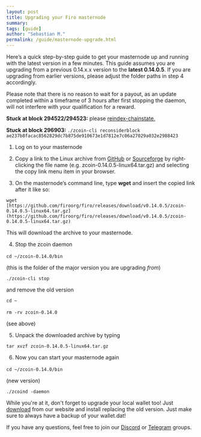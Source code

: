 ```yaml
---
layout: post
title: Upgrading your Firo masternode
summary: 
tags: [guide]
author: "Sebastian M."
permalink: /guide/masternode-upgrade.html
---
```

Here’s a quick step-by-step guide to get your masternode up and running with the latest version in a few minutes. This guide assumes you are upgrading from a previous 0.14.x.x version to the **latest 0.14.0.5**. If you are upgrading from earlier versions, please adjust the folder paths in step 4 accordingly. 

Please note that there is no reason to wait for a payout, as an update completed within a timeframe of 3 hours after first stopping the daemon, will not interfere with your qualification for a reward. 

**Stuck at block 294522/294523:** please [reindex-chainstate.](https://zcoin.io/reindex-zcoin-wallet/)

**Stuck at block 296903:** `./zcoin-cli reconsiderblock ae237b8facac8562829dc7b875de910673e1d7812e7c06a27029a032e2988423`

1.  Log on to your masternode

2.  Copy a link to the Linux archive from [GitHub](https://github.com/firoorg/firo/releases/latest) or [Sourceforge](https://sourceforge.net/projects/zcoin/files/) by right-clicking the file name (e.g. zcoin-0.14.0.5-linux64.tar.gz) and selecting the copy link menu item in your browser.

3.  On the masternode’s command line, type **wget** and insert the copied link after it like so: 

`wget [https://github.com/firoorg/firo/releases/download/v0.14.0.5/zcoin-0.14.0.5-linux64.tar.gz](https://github.com/firoorg/firo/releases/download/v0.14.0.5/zcoin-0.14.0.5-linux64.tar.gz)` 

This will download the archive to your masternode.

4.  Stop the zcoin daemon 

`cd ~/zcoin-0.14.0/bin` 

(this is the folder of the major version you are upgrading _from_) 

`./zcoin-cli stop` 

and remove the old version 

`cd ~` 

`rm -rv zcoin-0.14.0` 

(see above)

5.  Unpack the downloaded archive by typing 

`tar xvzf zcoin-0.14.0.5-linux64.tar.gz`

6.  Now you can start your masternode again 

`cd ~/zcoin-0.14.0/bin` 

(new version) 

`./zcoind -daemon`

While you're at it, don't forget to upgrade your local wallet too! Just [download](https://firo.org/get-firo/download/) from our website and install replacing the old version. Just make sure to always have a backup of your wallet.dat! 

If you have any questions, feel free to join our [Discord](https://discordapp.com/invite/4FjnQ2q) or [Telegram](https://t.me/firoproject) groups.